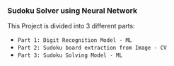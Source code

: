 ### Sudoku Solver using Neural Network

This Project is divided into 3 different parts:
- `Part 1: Digit Recognition Model - ML`
- `Part 2: Sudoku board extraction from Image - CV`
- `Part 3: Sudoku Solving Model - ML`